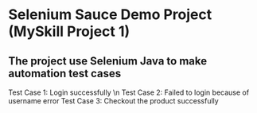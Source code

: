 # Selenium Sauce Demo Project (MySkill Project 1)

## The project use Selenium Java to make automation test cases

Test Case 1: Login successfully \n
Test Case 2: Failed to login because of username error
Test Case 3: Checkout the product successfully
